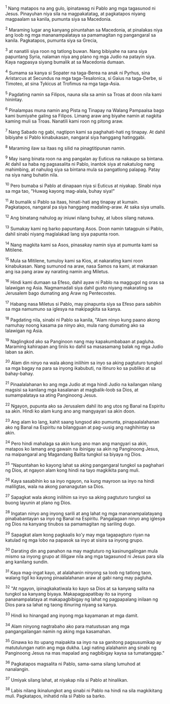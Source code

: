<sup>1</sup>
Nang matapos na ang gulo, ipinatawag ni Pablo ang mga tagasunod ni Jesus. Pinayuhan niya sila na magpakatatag, at pagkatapos niyang magpaalam sa kanila, pumunta siya sa Macedonia. 

<sup>2</sup>
Maraming lugar ang kanyang pinuntahan sa Macedonia, at pinalakas niya ang loob ng mga mananampalataya sa pamamagitan ng pangangaral sa kanila. Pagkatapos, pumunta siya sa Grecia, 

<sup>3</sup>
at nanatili siya roon ng tatlong buwan. Nang bibiyahe na sana siya papuntang Syria, nalaman niya ang plano ng mga Judio na patayin siya. Kaya nagpasya siyang bumalik at sa Macedonia dumaan. 

<sup>4</sup>
Sumama sa kanya si Sopater na taga-Berea na anak ni Pyrhus, sina Aristarcus at Secundus na mga taga-Tesalonica, si Gaius na taga-Derbe, si Timoteo, at sina Tykicus at Trofimus na mga taga-Asia. 

<sup>5</sup>
Pagdating namin sa Filipos, nauna sila sa amin sa Troas at doon nila kami hinintay. 

<sup>6</sup>
Pinalampas muna namin ang Pista ng Tinapay na Walang Pampaalsa bago kami bumiyahe galing sa Filipos. Limang araw ang biyahe namin at nagkita kaming muli sa Troas. Nanatili kami roon ng pitong araw.

<sup>7</sup>
Nang Sabado ng gabi, nagtipon kami sa paghahati-hati ng tinapay. At dahil bibiyahe si Pablo kinabukasan, nangaral siya hanggang hatinggabi. 

<sup>8</sup>
Maraming ilaw sa itaas ng silid na pinagtitipunan namin. 

<sup>9</sup>
May isang binata roon na ang pangalan ay Euticus na nakaupo sa bintana. At dahil sa haba ng pagsasalita ni Pablo, inantok siya at nakatulog nang mahimbing, at nahulog siya sa bintana mula sa pangatlong palapag. Patay na siya nang buhatin nila. 

<sup>10</sup>
Pero bumaba si Pablo at dinapaan niya si Euticus at niyakap. Sinabi niya sa mga tao, "Huwag kayong mag-alala, buhay siya!" 

<sup>11</sup>
At bumalik si Pablo sa itaas, hinati-hati ang tinapay at kumain. Pagkatapos, nangaral pa siya hanggang madaling-araw. At saka siya umalis. 

<sup>12</sup>
Ang binatang nahulog ay iniuwi nilang buhay, at lubos silang natuwa.

<sup>13</sup>
Sumakay kami ng barko papuntang Asos. Doon namin tatagpuin si Pablo, dahil sinabi niyang maglalakad lang siya papunta roon. 

<sup>14</sup>
Nang magkita kami sa Asos, pinasakay namin siya at pumunta kami sa Mitilene. 

<sup>15</sup>
Mula sa Mitilene, tumuloy kami sa Kios, at nakarating kami roon kinabukasan. Nang sumunod na araw, nasa Samos na kami, at makaraan ang isa pang araw ay narating namin ang Miletus. 

<sup>16</sup>
Hindi kami dumaan sa Efeso, dahil ayaw ni Pablo na maggugol ng oras sa lalawigan ng Asia. Nagmamadali siya dahil gusto niyang makarating sa Jerusalem bago dumating ang Araw ng Pentecostes.

<sup>17</sup>
Habang nasa Miletus si Pablo, may pinapunta siya sa Efeso para sabihin sa mga namumuno sa iglesya na makipagkita sa kanya. 

<sup>18</sup>
Pagdating nila, sinabi ni Pablo sa kanila, "Alam ninyo kung paano akong namuhay noong kasama pa ninyo ako, mula nang dumating ako sa lalawigan ng Asia. 

<sup>19</sup>
Naglingkod ako sa Panginoon nang may kapakumbabaan at pagluha. Maraming kahirapan ang tiniis ko dahil sa masasamang balak ng mga Judio laban sa akin. 

<sup>20</sup>
Alam din ninyo na wala akong inilihim sa inyo sa aking pagtuturo tungkol sa mga bagay na para sa inyong ikabubuti, na itinuro ko sa publiko at sa bahay-bahay. 

<sup>21</sup>
Pinaalalahanan ko ang mga Judio at mga hindi Judio na kailangan nilang magsisi sa kanilang mga kasalanan at magbalik-loob sa Dios, at sumampalataya sa ating Panginoong Jesus. 

<sup>22</sup>
Ngayon, pupunta ako sa Jerusalem dahil ito ang utos ng Banal na Espiritu sa akin. Hindi ko alam kung ano ang mangyayari sa akin doon. 

<sup>23</sup>
Ang alam ko lang, kahit saang lungsod ako pumunta, pinapaalalahanan ako ng Banal na Espiritu na bilangguan at pag-uusig ang naghihintay sa akin. 

<sup>24</sup>
Pero hindi mahalaga sa akin kung ano man ang mangyari sa akin, matapos ko lamang ang gawain na ibinigay sa akin ng Panginoong Jesus, na maipangaral ang Magandang Balita tungkol sa biyaya ng Dios. 

<sup>25</sup>
"Napuntahan ko kayong lahat sa aking pangangaral tungkol sa paghahari ng Dios, at ngayon alam kong hindi na tayo magkikita pang muli. 

<sup>26</sup>
Kaya sasabihin ko sa inyo ngayon, na kung mayroon sa inyo na hindi maliligtas, wala na akong pananagutan sa Dios. 

<sup>27</sup>
Sapagkat wala akong inilihim sa inyo sa aking pagtuturo tungkol sa buong layunin at plano ng Dios. 

<sup>28</sup>
Ingatan ninyo ang inyong sarili at ang lahat ng mga mananampalatayang pinababantayan sa inyo ng Banal na Espiritu. Pangalagaan ninyo ang iglesya ng Dios na kanyang tinubos sa pamamagitan ng sariling dugo. 

<sup>29</sup>
Sapagkat alam kong pagkaalis koʼy may mga tagapagturo riyan na katulad ng mga lobo na papasok sa inyo at sisira sa inyong grupo. 

<sup>30</sup>
Darating din ang panahon na may magtuturo ng kasinungalingan mula mismo sa inyong grupo at ililigaw nila ang mga tagasunod ni Jesus para sila ang kanilang sundin. 

<sup>31</sup>
Kaya mag-ingat kayo, at alalahanin ninyong sa loob ng tatlong taon, walang tigil ko kayong pinaalalahanan araw at gabi nang may pagluha. 

<sup>32</sup>
"At ngayon, ipinagkakatiwala ko kayo sa Dios at sa kanyang salita na tungkol sa kanyang biyaya. Makapagpapatibay ito sa inyong pananampalataya at makapagbibigay ng lahat ng pagpapalang inilaan ng Dios para sa lahat ng taong itinuring niyang sa kanya. 

<sup>33</sup>
Hindi ko hinangad ang inyong mga kayamanan at mga damit. 

<sup>34</sup>
Alam ninyong nagtrabaho ako para matustusan ang mga pangangailangan namin ng aking mga kasamahan. 

<sup>35</sup>
Ginawa ko ito upang maipakita sa inyo na sa ganitong pagsusumikap ay matutulungan natin ang mga dukha. Lagi nating alalahanin ang sinabi ng Panginoong Jesus na mas mapalad ang nagbibigay kaysa sa tumatanggap." 

<sup>36</sup>
Pagkatapos magsalita ni Pablo, sama-sama silang lumuhod at nanalangin. 

<sup>37</sup>
Umiyak silang lahat, at niyakap nila si Pablo at hinalikan. 

<sup>38</sup>
Labis nilang ikinalungkot ang sinabi ni Pablo na hindi na sila magkikitang muli. Pagkatapos, inihatid nila si Pablo sa barko.